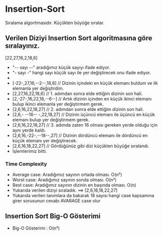 # Insertion-Sort
Sıralama algoritmasıdır. Küçükten büyüğe sıralar. 
## Verilen Diziyi Insertion Sort algoritmasına göre sıralayınız.
[22,27,16,2,18,6]
- "-- sayı --" aradığımız küçük sayıyı ifade ediyor.
- "- sayı -" hangi sayı küçük sayı ile yer değiştirecek onu ifade ediyor.
- 
- [-22-,27,16,--2--,18,6] // Dizinin içindeki en küçük elemanı buldum ve ilk elemanla yer değiştirdim.
- [2,27,16,22,18,6]       // 1. adımdan sonra elde ettiğim dizinin son hali.
- [2,-27-,16,22,18,--6--] // Artık dizinin içinden en küçük ikinci elemanı bulup ikinci elemanla yer değiştirmem gerek.
- [2,6,16,22,18,27] // 2. adımdan sonra elde ettiğim dizinin son hali.
- [2,6,- --16-- -,22,18,27] // Dizinin üçüncü elemanı ile üçüncü en küçük elemanı bulup yer değiştirmem gerek.
- [2,6,16,22,18,27] // 3. adımda zaten 16 olması gereken yerde olduğu için aynı yerde kaldı.
- [2,6,16,-22-,--18--,27] // Dizinin dördüncü elemanı ile dördüncü en küçük elemanı yer değiştirecek.
- [2,6,16,18,22,27] // Gördüğünüz gibi dizi küçükten büyüğe sıralandı. 
- İşlemlerimiz bitti.
### Time Complexity
- Average case: Aradığımız sayının ortada olması. O(n²)
- Worst case: Aradığımız sayının sonda olması. O(n²)
- Best case: Aradığımız sayının dizinin en başında olması. O(n)
- Yukarıda verilen diziyi sıraladık. ==> [2,6,16,18,22,27] 
- Yukarıda verilen tanımlara da bakarak 18 sayısı hangi case kapsamına girer sorusunun cevabı AVARAGE case olur
## Insertion Sort Big-O Gösterimi
- Big-O Gösterimi : O(n²)
